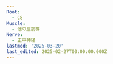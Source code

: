 ```yaml
---
Root:
  - C8
Muscle:
  - 他の屈筋群
Nerve:
  - 正中神経
lastmod: '2025-03-20'
last_edited: 2025-02-27T00:00:00.000Z
---
```




